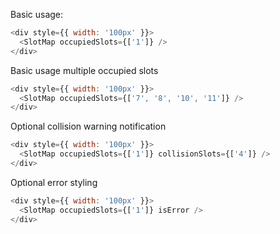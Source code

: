Basic usage:

```js
<div style={{ width: '100px' }}>
  <SlotMap occupiedSlots={['1']} />
</div>
```

Basic usage multiple occupied slots

```js
<div style={{ width: '100px' }}>
  <SlotMap occupiedSlots={['7', '8', '10', '11']} />
</div>
```

Optional collision warning notification

```js
<div style={{ width: '100px' }}>
  <SlotMap occupiedSlots={['1']} collisionSlots={['4']} />
</div>
```

Optional error styling

```js
<div style={{ width: '100px' }}>
  <SlotMap occupiedSlots={['1']} isError />
</div>
```
